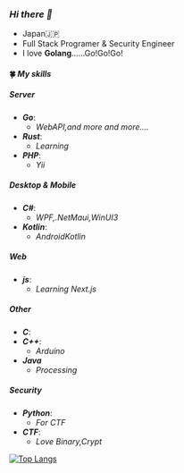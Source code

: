 ### *Hi there 👋*
- Japan🇯🇵
- Full Stack Programer & Security Engineer
- I love **Golang**......Go!Go!Go!
#### 🍀 *My skills*
##### Server
- ***Go***:
  - *WebAPI,and more and more....*
- ***Rust***:
  - *Learning*
- ***PHP***:
  - *Yii*
##### Desktop & Mobile
- ***C#***:
  - *WPF,.NetMaui,WinUI3*
- ***Kotlin***:
  - *AndroidKotlin*
##### Web
- ***js***:
  - *Learning Next.js*
##### Other
- ***C***:
- ***C++***:
  - *Arduino*
- ***Java***
  - *Processing*
##### Security
- ***Python***:
  - *For CTF*
- ***CTF***:
  - *Love Binary,Crypt*

[![Top Langs](https://github-readme-stats.vercel.app/api/top-langs/?username=Yayoi-cs&layout=compact)](https://github.com/anuraghazra/github-readme-stats)

